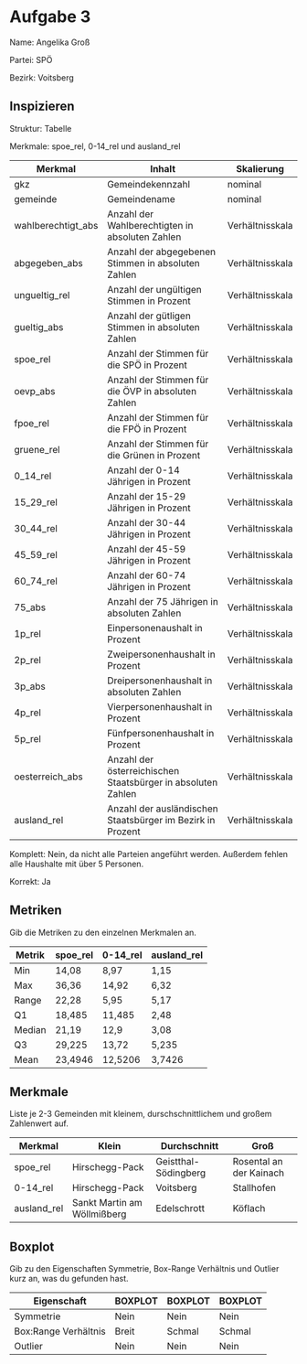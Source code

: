 # Aufgabe 3

Name: Angelika Groß

Partei: SPÖ

Bezirk: Voitsberg

## Inspizieren

Struktur: Tabelle

Merkmale: spoe_rel, 0-14_rel und ausland_rel

| Merkmal | Inhalt | Skalierung |
|---------|---------|----------------|
gkz | Gemeindekennzahl | nominal
gemeinde | Gemeindename | nominal
wahlberechtigt_abs | Anzahl der Wahlberechtigten in absoluten Zahlen | Verhältnisskala
abgegeben_abs | Anzahl der abgegebenen Stimmen in absoluten Zahlen | Verhältnisskala
ungueltig_rel | Anzahl der ungültigen Stimmen in Prozent | Verhältnisskala
gueltig_abs | Anzahl der gütligen Stimmen in absoluten Zahlen | Verhältnisskala
spoe_rel | Anzahl der Stimmen für die SPÖ in Prozent | Verhältnisskala
oevp_abs | Anzahl der Stimmen für die ÖVP in absoluten Zahlen | Verhältnisskala
fpoe_rel | Anzahl der Stimmen für die FPÖ in Prozent | Verhältnisskala
gruene_rel | Anzahl der Stimmen für die Grünen in Prozent | Verhältnisskala
0_14_rel | Anzahl der 0-14 Jährigen in Prozent | Verhältnisskala
15_29_rel | Anzahl der 15-29 Jährigen in Prozent | Verhältnisskala
30_44_rel | Anzahl der 30-44 Jährigen in Prozent | Verhältnisskala
45_59_rel | Anzahl der 45-59 Jährigen in Prozent | Verhältnisskala
60_74_rel | Anzahl der 60-74 Jährigen in Prozent | Verhältnisskala
75_abs | Anzahl der 75 Jährigen in absoluten Zahlen | Verhältnisskala
1p_rel | Einpersonenaushalt in Prozent | Verhältnisskala
2p_rel | Zweipersonenhaushalt in Prozent | Verhältnisskala
3p_abs | Dreipersonenhaushalt in absoluten Zahlen | Verhältnisskala
4p_rel | Vierpersonenhaushalt in Prozent | Verhältnisskala
5p_rel | Fünfpersonenhaushalt in Prozent | Verhältnisskala
oesterreich_abs | Anzahl der österreichischen Staatsbürger in absoluten Zahlen | Verhältnisskala
ausland_rel | Anzahl der ausländischen Staatsbürger im Bezirk in Prozent | Verhältnisskala

Komplett: Nein, da nicht alle Parteien angeführt werden. Außerdem fehlen alle Haushalte mit über 5 Personen.

Korrekt: Ja

## Metriken

Gib die Metriken zu den einzelnen Merkmalen an.

| Metrik | spoe_rel | 0-14_rel | ausland_rel |
|--------|---------|---------|---------|
| Min | 14,08 | 8,97 | 1,15 |
| Max | 36,36 | 14,92 | 6,32 |
| Range | 22,28 | 5,95 | 5,17 |
| Q1 | 18,485 | 11,485 | 2,48 |
| Median | 21,19 | 12,9 | 3,08 |
| Q3 | 29,225 | 13,72 | 5,235 |
| Mean | 23,4946 | 12,5206 | 3,7426 |


## Merkmale

Liste je 2-3 Gemeinden mit kleinem, durschschnittlichem und großem Zahlenwert auf.

| Merkmal | Klein | Durchschnitt | Groß |
|---------|-------|--------------|------|
| spoe_rel | Hirschegg-Pack | Geistthal-Södingberg | Rosental an der Kainach |
| 0-14_rel | Hirschegg-Pack | Voitsberg | Stallhofen |
| ausland_rel | Sankt Martin am Wöllmißberg | Edelschrott | Köflach |

## Boxplot

Gib zu den Eigenschaften Symmetrie, Box-Range Verhältnis und Outlier kurz an, was du gefunden hast.

| Eigenschaft | BOXPLOT | BOXPLOT | BOXPLOT |
|-------------|---------|---------|---------|
| Symmetrie | Nein | Nein | Nein |
| Box:Range Verhältnis | Breit | Schmal | Schmal |
| Outlier | Nein | Nein | Nein |

